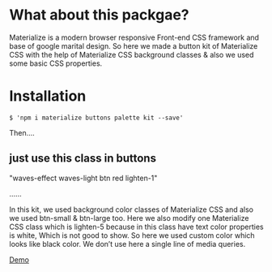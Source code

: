 
# What about this packgae?

Materialize is a modern browser responsive Front-end CSS framework and base of google marital design. So here we made a button kit of Materialize CSS with the help of Materialize CSS background classes & also we used some basic CSS properties.

# Installation
```
$ 'npm i materialize buttons palette kit --save'
```

Then....
## just use this class in buttons

"waves-effect waves-light btn red lighten-1"

......

In this kit, we used background color classes of Materialize CSS and also we used btn-small & btn-large too. Here we also modify one Materialize CSS class which is lighten-5 because in this class have text color properties is white, Which is not good to show. So here we used custom color which looks like black color. We don’t use here a single line of media queries.

[Demo](https://w3hubs.com/Materializecss-Buttons-Palette-Kit/)
